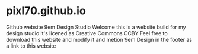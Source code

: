 # pixl70.github.io
Github website 9em Design Studio
Welcome this is a website build for my design studio
it's licened as Creative Commons CCBY
Feel free to download this website and modify it and metion 9em Design in the footer as a link to this website
